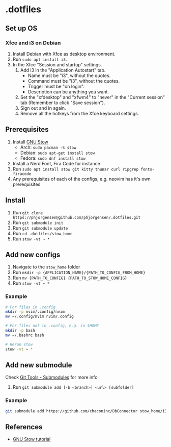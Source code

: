 # .dotfiles

## Set up OS

### Xfce and i3 on Debian

1. Install Debian with Xfce as desktop environment.
2. Run `sudo apt install i3`.
3. In the Xfce "Session and startup" settings.
   1. Add i3 in the "Application Autostart" tab.
      - Name must be "i3", without the quotes.
      - Command must be "i3", without the quotes.
      - Trigger must be "on login".
      - Description can be anything you want.
   3. Set the "xfdesktop" and "xfwm4" to "never" in the "Current session" tab (Remember to click "Save session").
   4. Sign out and in again.
   5. Remove all the hotkeys from the Xfce keyboard settings.

## Prerequisites

1. Install [GNU Stow](https://www.gnu.org/software/stow/)
   - Arch: `sudo pacman -S stow`
   - Debian: `sudo apt-get install stow`
   - Fedora: `sudo dnf install stow`
2. Install a Nerd Font, Fira Code for instance
3. Run `sudo apt install stow git kitty thunar curl ripgrep fonts-firacode`
4. Any prerequisites of each of the configs, e.g. neovim has it's own prerequisites

## Install

1. Run `git clone https://phjorgensen@github.com/phjorgensen/.dotfiles.git`
2. Run `git submodule init`
3. Run `git submodule update`
4. Run `cd .dotfiles/stow_home`
5. Run `stow -vt ~ *`

## Add new configs

1. Navigate to the `stow_home` folder
2. Run `mkdir -p {APPLICATION_NAME}/{PATH_TO_CONFIG_FROM_HOME}`
3. Run `mv {PATH_TO_CONFIG} {PATH_TO_STOW_HOME_CONFIG}`
4. Run `stow -vt ~ *`

### Example

```bash
# For files in .config
mkdir -p nvim/.config/nvim
mv ~/.config/nvim nvim/.config

# For files not in .config, e.g. in $HOME
mkdir -p bash
mv ~/.bashrc bash

# Rerun stow
stow -vt ~ *
```

## Add new submodule

Check [Git Tools - Submodules](https://git-scm.com/book/en/v2/Git-Tools-Submodules) for more info

1. Run `git submodule add [-b <branch>] <url> [subfolder]`

### Example

```bash
git submodule add https://github.com/chaconinc/DbConnector stow_home/i3/
```

## References

- [GNU Stow tutorial](https://linustechtips.com/topic/1369746-howto-backup-your-configuration-files-dotfiles-in-linux-using-stow-and-git/)
